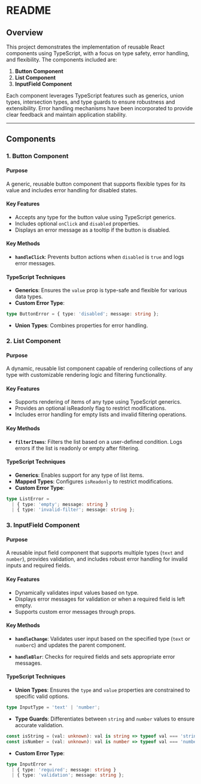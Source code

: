 # README

## Overview

This project demonstrates the implementation of reusable React components using TypeScript, with a focus on type safety, error handling, and flexibility. The components included are:

1. **Button Component**  
2. **List Component**  
3. **InputField Component**

Each component leverages TypeScript features such as generics, union types, intersection types, and type guards to ensure robustness and extensibility. Error handling mechanisms have been incorporated to provide clear feedback and maintain application stability.

---

## Components

### 1. **Button Component**

#### **Purpose**
A generic, reusable button component that supports flexible types for its value and includes error handling for disabled states.

#### **Key Features**
- Accepts any type for the button value using TypeScript generics.
- Includes optional `onClick` and `disabled` properties.
- Displays an error message as a tooltip if the button is disabled.

#### **Key Methods**
- **`handleClick`**: Prevents button actions when `disabled` is `true` and logs error messages.

#### **TypeScript Techniques**
- **Generics**: Ensures the `value` prop is type-safe and flexible for various data types.
- **Custom Error Type**:  

```typescript
type ButtonError = { type: 'disabled'; message: string };
```

- **Union Types**: Combines properties for error handling.


### 2. **List Component**

#### **Purpose**
A dynamic, reusable list component capable of rendering collections of any type with customizable rendering logic and filtering functionality.

#### **Key Features**
- Supports rendering of items of any type using TypeScript generics.
- Provides an optional isReadonly flag to restrict modifications.
- Includes error handling for empty lists and invalid filtering operations.

#### **Key Methods**
- **`filterItems`**: Filters the list based on a user-defined condition. Logs errors if the list is readonly or empty after filtering.

#### **TypeScript Techniques**
- **Generics**: Enables support for any type of list items.
- **Mapped Types**: Configures `isReadonly` to restrict modifications.
- **Custom Error Type**:  

```typescript
type ListError =
  | { type: 'empty'; message: string }
  | { type: 'invalid-filter'; message: string };
```

### 3. **InputField Component**

#### **Purpose**
A reusable input field component that supports multiple types (`text` and `number`), provides validation, and includes robust error handling for invalid inputs and required fields.

#### **Key Features**
- Dynamically validates input values based on type.
- Displays error messages for validation or when a required field is left empty.
- Supports custom error messages through props.

#### **Key Methods**
- **`handleChange`**: Validates user input based on the specified type (`text` or `number`c) and updates the parent component.

- **`handleBlur`**: Checks for required fields and sets appropriate error messages.

#### **TypeScript Techniques**
- **Union Types**: Ensures the `type` and `value` properties are constrained to specific valid options.

```typescript
type InputType = 'text' | 'number';
```

- **Type Guards**: Differentiates between `string` and `number` values to ensure accurate validation.

```typescript
const isString = (val: unknown): val is string => typeof val === 'string';
const isNumber = (val: unknown): val is number => typeof val === 'number';
```

- **Custom Error Type**:  

```typescript
type InputError =
  | { type: 'required'; message: string }
  | { type: 'validation'; message: string };
```

